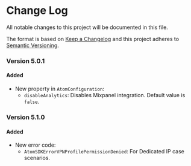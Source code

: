 
# Change Log
All notable changes to this project will be documented in this file.
 
The format is based on [Keep a Changelog](http://keepachangelog.com/)
and this project adheres to [Semantic Versioning](http://semver.org/).
 
### Version 5.0.1

#### Added
- New property in `AtomConfiguration`:
  - `disableAnalytics`: Disables Mixpanel integration. Default value is `false`.

### Version 5.1.0

#### Added
- New error code:
  - `AtomSDKErrorVPNProfilePermissionDenied`: For Dedicated IP case scenarios.



